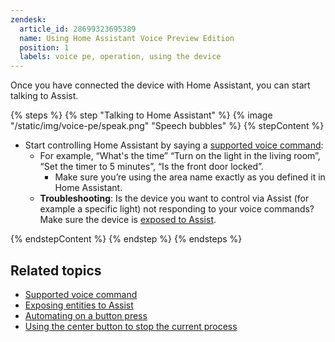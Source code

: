 ```yaml
---
zendesk:
  article_id: 28699323695389
  name: Using Home Assistant Voice Preview Edition
  position: 1
  labels: voice pe, operation, using the device
---
```


Once you have connected the device with Home Assistant, you can start talking to Assist.

{% steps %}
{% step "Talking to Home Assistant" %}
{% image "/static/img/voice-pe/speak.png" "Speech bubbles" %}
{% stepContent %}

   - Start controlling Home Assistant by saying a [supported voice command](https://www.home-assistant.io/voice_control/builtin_sentences/):
     - For example, “What's the time” “Turn on the light in the living room”, “Set the timer to 5 minutes”, “Is the front door locked”.
       - Make sure you’re using the area name exactly as you defined it in Home Assistant.
     - **Troubleshooting**: Is the device you want to control via Assist (for example a specific light) not responding to your voice commands? Make sure the device is [exposed to Assist](https://www.home-assistant.io/voice_control/voice_remote_expose_devices/).

{% endstepContent %}
{% endstep %}
{% endsteps %}

## Related topics

- [Supported voice command](https://www.home-assistant.io/voice_control/builtin_sentences/)
- [Exposing entities to Assist](https://www.home-assistant.io/voice_control/voice_remote_expose_devices/)
- [Automating on a button press](https://www.home-assistant.io/integrations/event/#automating-on-a-button-press)
- [Using the center button to stop the current process](/hc/en-us/articles/25774498553629)
